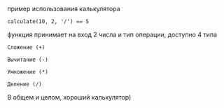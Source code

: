 

пример использования калькулятора

```
calculate(10, 2, '/') == 5
```

функция принимает на вход 2 числа и тип операции, доступно 4 типа
```chatinput
Сложение (+)

Вычитание (-)

Умножение (*)

Деление (/)
```

В общем и целом, хороший калькулятор)
